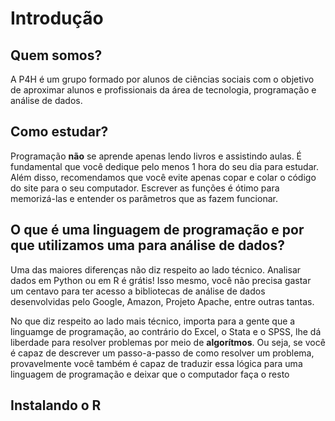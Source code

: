 # Introdução

 
## Quem somos?

A P4H é um grupo formado por alunos de ciências sociais com o objetivo de aproximar alunos e profissionais da área de tecnologia, programação e análise de dados.

## Como estudar?

Programação __não__ se aprende apenas lendo livros e assistindo aulas. É fundamental que você dedique pelo menos 1 hora do seu dia para estudar. Além disso, recomendamos que você evite apenas copar e colar o código do site para o seu computador. Escrever as funções é ótimo para memorizá-las e entender os parâmetros que as fazem funcionar.

## O que é uma linguagem de programação e por que utilizamos uma para análise de dados?

Uma das maiores diferenças não diz respeito ao lado técnico. Analisar dados em Python ou em R é grátis! Isso mesmo, você não precisa gastar um centavo para ter acesso a bibliotecas de análise de dados desenvolvidas pelo Google, Amazon, Projeto Apache, entre outras tantas.

No que diz respeito ao lado mais técnico, importa para a gente que a linguamge de programação, ao contrário do Excel, o Stata e o SPSS, lhe dá liberdade para resolver problemas por meio de __algorítmos__. Ou seja, se você é capaz de descrever um passo-a-passo de como resolver um problema, provavelmente você também é capaz de traduzir essa lógica para uma linguagem de programação e deixar que o computador faça o resto

## Instalando o R
